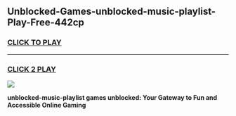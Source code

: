 
## Unblocked-Games-unblocked-music-playlist-Play-Free-442cp
<h3>
<a href="https://premium76.site?title=unblocked-music-playlist&ref=18A1">CLICK TO PLAY</a></h3>
<hr>

<h3>
<a href="https://premium76.site?title=unblocked-music-playlist&ref=18A1">CLICK 2 PLAY</a>
  
</h3>

<a href="https://premium76.site?title=unblocked-music-playlist&ref=18A1"><img src="https://clearcache.store/games.png"></a>


**unblocked-music-playlist games unblocked: Your Gateway to Fun and Accessible Online Gaming**
